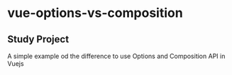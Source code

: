 # vue-options-vs-composition

## Study Project
A simple example od the difference to use Options and Composition API in Vuejs
